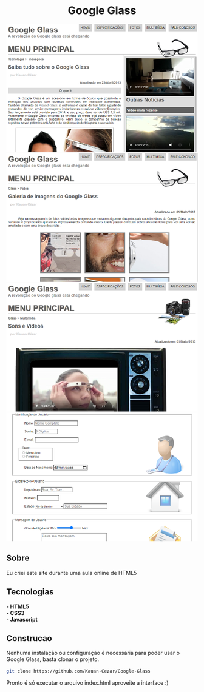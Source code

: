 <h1 align="center">
 Google Glass 
</h1>

<p align="center">
  <img src="prints/screenshot_1.png" />  
  <img src="prints/screenshot_2.png" />  
  <img src="prints/screenshot_3.png" />  
  <img src="prints/screenshot_4.png" />  
</p>

## Sobre
Eu criei este site durante uma aula online de HTML5

## Tecnologias

**- HTML5**
<br>
**- CSS3**
<br>
**- Javascript**
<br>

## Construcao

Nenhuma instalação ou configuração é necessária para poder usar o Google Glass, basta clonar o projeto.
```bash
git clone https://github.com/Kauan-Cezar/Google-Glass
```

Pronto é só executar o arquivo index.html aproveite a interface :)
